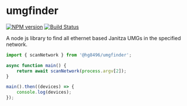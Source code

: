 # umgfinder
[![NPM version](https://img.shields.io/npm/v/@hg8496/umgfinder.svg)](https://www.npmjs.com/package/@hg8496/umgfinder)
[![Build Status](https://travis-ci.org/hg8496/umgfinder.svg?branch=master)](https://travis-ci.org/hg8496/umgfinder)

A node js library to find all ethernet based Janitza UMGs in the specified network.

```typescript
import { scanNetwork } from '@hg8496/umgfinder';

async function main() {
    return await scanNetwork(process.argv[2]);
}

main().then((devices) => {
    console.log(devices);
});
```
